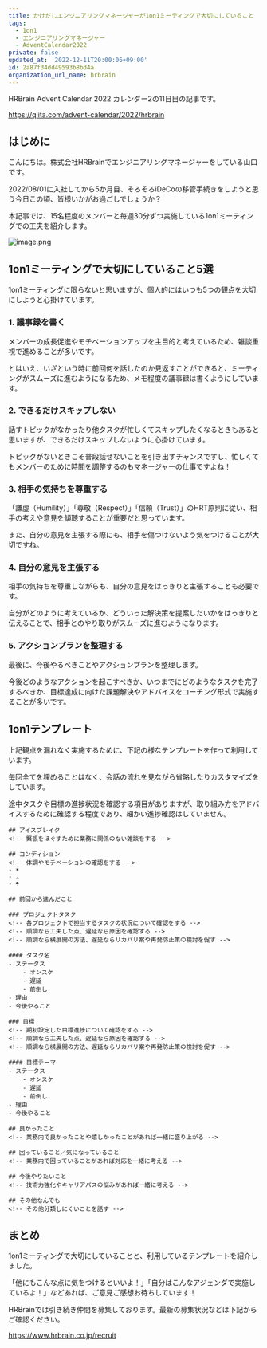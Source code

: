 ```yaml
---
title: かけだしエンジニアリングマネージャーが1on1ミーティングで大切にしていること
tags:
  - 1on1
  - エンジニアリングマネージャー
  - AdventCalendar2022
private: false
updated_at: '2022-12-11T20:00:06+09:00'
id: 2a87f34dd49593b8bd4a
organization_url_name: hrbrain
---
```

HRBrain Advent Calendar 2022 カレンダー2の11日目の記事です。

https://qiita.com/advent-calendar/2022/hrbrain

## はじめに

こんにちは。株式会社HRBrainでエンジニアリングマネージャーをしている山口です。

2022/08/01に入社してから5か月目、そろそろiDeCoの移管手続きをしようと思う今日この頃、皆様いかがお過ごしでしょうか？

本記事では、15名程度のメンバーと毎週30分ずつ実施している1on1ミーティングでの工夫を紹介します。

![image.png](https://qiita-image-store.s3.ap-northeast-1.amazonaws.com/0/106236/c701250d-cfb3-c904-5320-f01ab1f0d38c.png)

## 1on1ミーティングで大切にしていること5選

1on1ミーティングに限らないと思いますが、個人的にはいつも5つの観点を大切にしようと心掛けています。

### 1. 議事録を書く

メンバーの成長促進やモチベーションアップを主目的と考えているため、雑談重視で進めることが多いです。

とはいえ、いざという時に前回何を話したのか見返すことができると、ミーティングがスムーズに進むようになるため、メモ程度の議事録は書くようにしています。

### 2. できるだけスキップしない

話すトピックがなかったり他タスクが忙しくてスキップしたくなるときもあると思いますが、できるだけスキップしないように心掛けています。

トピックがないときこそ普段話せないことを引き出すチャンスですし、忙しくてもメンバーのために時間を調整するのもマネージャーの仕事ですよね！

### 3. 相手の気持ちを尊重する

「謙虚（Humility）」「尊敬（Respect）」「信頼（Trust）」のHRT原則に従い、相手の考えや意見を傾聴することが重要だと思っています。

また、自分の意見を主張する際にも、相手を傷つけないよう気をつけることが大切ですね。

### 4. 自分の意見を主張する

相手の気持ちを尊重しながらも、自分の意見をはっきりと主張することも必要です。

自分がどのように考えているか、どういった解決策を提案したいかをはっきりと伝えることで、相手とのやり取りがスムーズに進むようになります。

### 5. アクションプランを整理する

最後に、今後やるべきことやアクションプランを整理します。

今後どのようなアクションを起こすべきか、いつまでにどのようなタスクを完了するべきか、目標達成に向けた課題解決やアドバイスをコーチング形式で実施することが多いです。

## 1on1テンプレート

上記観点を漏れなく実施するために、下記の様なテンプレートを作って利用しています。

毎回全てを埋めることはなく、会話の流れを見ながら省略したりカスタマイズをしています。

途中タスクや目標の進捗状況を確認する項目がありますが、取り組み方をアドバイスするために確認する程度であり、細かい進捗確認はしていません。

```
## アイスブレイク
<!-- 緊張をほぐすために業務に関係のない雑談をする -->

## コンディション
<!-- 体調やモチベーションの確認をする -->
- ☀
- ☁
- ☂

## 前回から進んだこと

### プロジェクトタスク
<!-- 各プロジェクトで担当するタスクの状況について確認をする -->
<!-- 順調なら工夫した点、遅延なら原因を確認する -->
<!-- 順調なら横展開の方法、遅延ならリカバリ案や再発防止策の検討を促す -->

#### タスク名
- ステータス
    - オンスケ
    - 遅延
    - 前倒し
- 理由
- 今後やること

### 目標
<!-- 期初設定した目標進捗について確認をする -->
<!-- 順調なら工夫した点、遅延なら原因を確認する -->
<!-- 順調なら横展開の方法、遅延ならリカバリ案や再発防止策の検討を促す -->

#### 目標テーマ
- ステータス
    - オンスケ
    - 遅延
    - 前倒し
- 理由
- 今後やること

## 良かったこと
<!-- 業務内で良かったことや嬉しかったことがあれば一緒に盛り上がる -->

## 困っていること／気になっていること
<!-- 業務内で困っていることがあれば対応を一緒に考える -->

## 今後やりたいこと
<!-- 技術力強化やキャリアパスの悩みがあれば一緒に考える -->

## その他なんでも
<!-- その他分類しにくいことを話す -->
```

## まとめ

1on1ミーティングで大切にしていることと、利用しているテンプレートを紹介しました。

「他にもこんな点に気をつけるといいよ！」「自分はこんなアジェンダで実施しているよ！」などあれば、ご意見ご感想お待ちしています！

HRBrainでは引き続き仲間を募集しております。最新の募集状況などは下記からご確認ください。

https://www.hrbrain.co.jp/recruit

